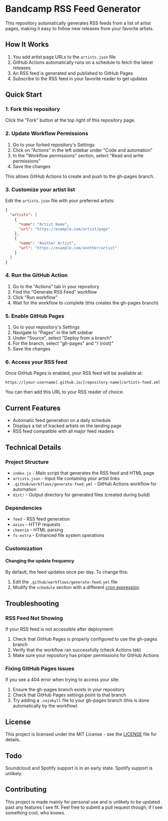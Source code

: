 # Bandcamp RSS Feed Generator

This repository automatically generates RSS feeds from a list of artist pages, making it easy to follow new releases from your favorite artists.

## How It Works

1. You add artist page URLs to the `artists.json` file
2. GitHub Actions automatically runs on a schedule to fetch the latest releases
3. An RSS feed is generated and published to GitHub Pages
4. Subscribe to the RSS feed in your favorite reader to get updates

## Quick Start

### 1. Fork this repository

Click the "Fork" button at the top right of this repository page.

### 2. Update Workflow Permissions

1. Go to your forked repository's Settings
2. Click on "Actions" in the left sidebar under "Code and automation" 
3. In the "Workflow permissions" section, select "Read and write permissions"
4. Save the changes

This allows GitHub Actions to create and push to the gh-pages branch.

### 3. Customize your artist list

Edit the `artists.json` file with your preferred artists:

```json
{
  "artists": [
    {
      "name": "Artist Name",
      "url": "https://example.com/artist/page"
    },
    {
      "name": "Another Artist",
      "url": "https://example.com/another/artist"
    }
  ]
}
```

### 4. Run the GitHub Action

1. Go to the "Actions" tab in your repository
2. Find the "Generate RSS Feed" workflow
3. Click "Run workflow"
4. Wait for the workflow to complete (this creates the gh-pages branch)

### 5. Enable GitHub Pages

1. Go to your repository's Settings
2. Navigate to "Pages" in the left sidebar
3. Under "Source", select "Deploy from a branch"
4. For the branch, select "gh-pages" and "/ (root)"
5. Save the changes

### 6. Access your RSS feed

Once GitHub Pages is enabled, your RSS feed will be available at:

```
https://[your-username].github.io/[repository-name]/artists-feed.xml
```

You can then add this URL to your RSS reader of choice.

## Current Features

- Automatic feed generation on a daily schedule
- Displays a list of tracked artists on the landing page
- RSS feed compatible with all major feed readers

## Technical Details

### Project Structure

- `index.js` - Main script that generates the RSS feed and HTML page
- `artists.json` - Input file containing your artist links
- `.github/workflows/generate-feed.yml` - GitHub Actions workflow for automation
- `dist/` - Output directory for generated files (created during build)

### Dependencies

- `feed` - RSS feed generation
- `axios` - HTTP requests
- `cheerio` - HTML parsing
- `fs-extra` - Enhanced file system operations

### Customization

#### Changing the update frequency

By default, the feed updates once per day. To change this:

1. Edit the `.github/workflows/generate-feed.yml` file
2. Modify the `schedule` section with a different [cron expression](https://docs.github.com/en/actions/reference/events-that-trigger-workflows#schedule)

## Troubleshooting

### RSS Feed Not Showing

If your RSS feed is not accessible after deployment:

1. Check that GitHub Pages is properly configured to use the gh-pages branch
2. Verify that the workflow ran successfully (check Actions tab)
3. Make sure your repository has proper permissions for GitHub Actions

### Fixing GitHub Pages Issues

If you see a 404 error when trying to access your site:

1. Ensure the gh-pages branch exists in your repository
2. Check that GitHub Pages settings point to that branch
3. Try adding a `.nojekyll` file to your gh-pages branch (this is done automatically by the workflow)

## License

This project is licensed under the MIT License - see the [LICENSE](LICENSE) file for details.

## Todo

Soundcloud and Spotify support is in an early state. Spotify support is unlikely.

## Contributing

This project is made mainly for personal use and is unlikely to be updated past any features I see fit. Feel free to submit a pull request though, if I see something cool, who knows.